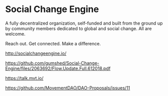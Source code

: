 # Social Change Engine

A fully decentralized organization, self-funded and built from the ground up by community members dedicated to global and social change. All are welcome.

Reach out. Get connected. Make a difference.

http://socialchangeengine.io/

https://github.com/gumshed/Social-Change-Engine/files/2063692/Flow.Update.Full.612018.pdf

https://talk.mvt.io/

https://github.com/MovementDAO/DAO-Proposals/issues/11


